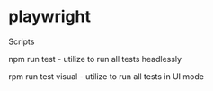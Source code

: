 # playwright

Scripts

npm run test - utilize to run all tests headlessly

rpm run test visual - utilize to run all tests in UI mode